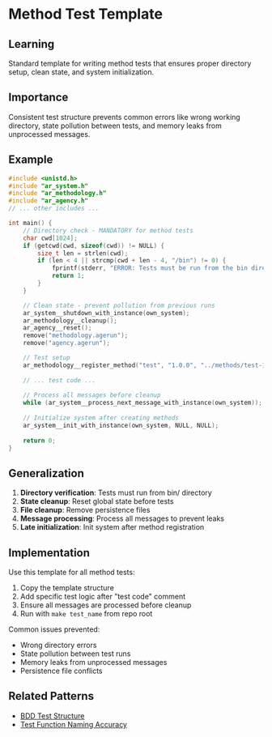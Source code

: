 # Method Test Template

## Learning
Standard template for writing method tests that ensures proper directory setup, clean state, and system initialization.

## Importance
Consistent test structure prevents common errors like wrong working directory, state pollution between tests, and memory leaks from unprocessed messages.

## Example
```c
#include <unistd.h>
#include "ar_system.h"
#include "ar_methodology.h"
#include "ar_agency.h"
// ... other includes ...

int main() {
    // Directory check - MANDATORY for method tests
    char cwd[1024];
    if (getcwd(cwd, sizeof(cwd)) != NULL) {
        size_t len = strlen(cwd);
        if (len < 4 || strcmp(cwd + len - 4, "/bin") != 0) {
            fprintf(stderr, "ERROR: Tests must be run from the bin directory!\n");
            return 1;
        }
    }

    // Clean state - prevent pollution from previous runs
    ar_system__shutdown_with_instance(own_system);
    ar_methodology__cleanup();
    ar_agency__reset();
    remove("methodology.agerun");
    remove("agency.agerun");

    // Test setup
    ar_methodology__register_method("test", "1.0.0", "../methods/test-1.0.0.method");
    
    // ... test code ...
    
    // Process all messages before cleanup
    while (ar_system__process_next_message_with_instance(own_system));
    
    // Initialize system after creating methods
    ar_system__init_with_instance(own_system, NULL, NULL);
    
    return 0;
}
```

## Generalization
1. **Directory verification**: Tests must run from bin/ directory
2. **State cleanup**: Reset global state before tests
3. **File cleanup**: Remove persistence files
4. **Message processing**: Process all messages to prevent leaks
5. **Late initialization**: Init system after method registration

## Implementation
Use this template for all method tests:
1. Copy the template structure
2. Add specific test logic after "test code" comment
3. Ensure all messages are processed before cleanup
4. Run with `make test_name` from repo root

Common issues prevented:
- Wrong directory errors
- State pollution between test runs
- Memory leaks from unprocessed messages
- Persistence file conflicts

## Related Patterns
- [BDD Test Structure](bdd-test-structure.md)
- [Test Function Naming Accuracy](test-function-naming-accuracy.md)